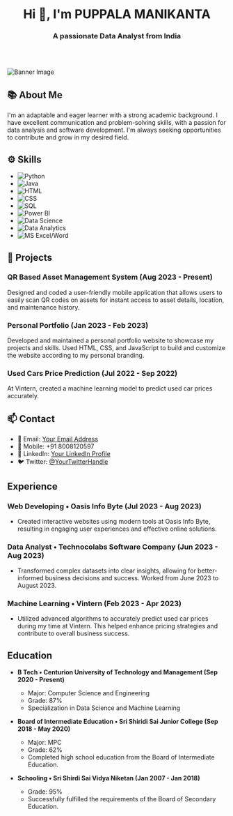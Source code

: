 <h1 align="center">Hi 👋, I'm PUPPALA MANIKANTA</h1>
<h3 align="center">A passionate Data Analyst from India</h3><br><br>



![Banner Image](https://res.cloudinary.com/practicaldev/image/fetch/s--enVmT-G4--/c_imagga_scale,f_auto,fl_progressive,h_420,q_auto,w_1000/https://dev-to-uploads.s3.amazonaws.com/uploads/articles/7j8s2h4erdejm82dyyn7.png)

## 📚 About Me

I'm an adaptable and eager learner with a strong academic background. I have excellent communication and problem-solving skills, with a passion for data analysis and software development. I'm always seeking opportunities to contribute and grow in my desired field.

## ⚙️ Skills

- ![Python](https://img.shields.io/badge/Python-★★★-blue)
- ![Java](https://img.shields.io/badge/Java-★★☆-green)
- ![HTML](https://img.shields.io/badge/HTML-★★★-orange)
- ![CSS](https://img.shields.io/badge/CSS-★★☆-purple)
- ![SQL](https://img.shields.io/badge/SQL-★★★-blueviolet)
- ![Power BI](https://img.shields.io/badge/Power%20BI-★★☆-yellow)
- ![Data Science](https://img.shields.io/badge/Data%20Science-★★★-green)
- ![Data Analytics](https://img.shields.io/badge/Data%20Analytics-★★★-red)
- ![MS Excel/Word](https://img.shields.io/badge/MS%20Excel%2FWord-★★★-blue)

## 🌟 Projects

### QR Based Asset Management System (Aug 2023 - Present)
Designed and coded a user-friendly mobile application that allows users to easily scan QR codes on assets for instant access to asset details, location, and maintenance history.

### Personal Portfolio (Jan 2023 - Feb 2023)
Developed and maintained a personal portfolio website to showcase my projects and skills. Used HTML, CSS, and JavaScript to build and customize the website according to my personal branding.

### Used Cars Price Prediction (Jul 2022 - Sep 2022)
At Vintern, created a machine learning model to predict used car prices accurately.

## 📫 Contact

- 📧 Email: [Your Email Address](manipuppala9985@gmail.com)
- 📱 Mobile: +91 8008120597
- 💼 LinkedIn: [Your LinkedIn Profile](https://www.linkedin.com/in/manikanta-puppala-784141245/)
- 🐦 Twitter: [@YourTwitterHandle](https://twitter.com/manikantapuppa6)



## Experience

### Web Developing • Oasis Info Byte (Jul 2023 - Aug 2023)

- Created interactive websites using modern tools at Oasis Info Byte, resulting in engaging user experiences and effective online solutions.

### Data Analyst • Technocolabs Software Company (Jun 2023 - Aug 2023)

- Transformed complex datasets into clear insights, allowing for better-informed business decisions and success. Worked from June 2023 to August 2023.

### Machine Learning • Vintern (Feb 2023 - Apr 2023)

- Utilized advanced algorithms to accurately predict used car prices during my time at Vintern. This helped enhance pricing strategies and contribute to overall business success.

## Education

- **B Tech • Centurion University of Technology and Management (Sep 2020 - Present)**
  - Major: Computer Science and Engineering
  - Grade: 87%
  - Specialization in Data Science and Machine Learning

- **Board of Intermediate Education • Sri Shiridi Sai Junior College (Sep 2018 - May 2020)**
  - Major: MPC
  - Grade: 62%
  - Completed high school education from the Board of Intermediate Education.

- **Schooling • Sri Shirdi Sai Vidya Niketan (Jan 2007 - Jan 2018)**
  - Grade: 95%
  - Successfully fulfilled the requirements of the Board of Secondary Education.

